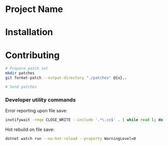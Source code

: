 # Project Name

# Installation

# Contributing

```sh
# Prepare patch set
mkdir patches
git format-patch --output-directory "./patches" @{u}..

# Send patches
```

### Developer utility commands

Error reporting upon file save:
```sh
inotifywait -rmqe CLOSE_WRITE --include '.*\.cs$' . | while read l; do clear; dotnet build --property WarningLevel=0; done
```

Hot rebuild on file save:
```sh
dotnet watch run --no-hot-reload --property WarningLevel=0
```

